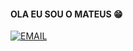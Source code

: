 #### OLA EU SOU O MATEUS 😁

[![EMAIL](https://img.shields.io/badge/Gmail-D14836?style=for-the-badge&logo=gmail&logoColor=white)](mateuslucas19879@gmail.com(https://criarmeulink.com.br/u/1705445446))

